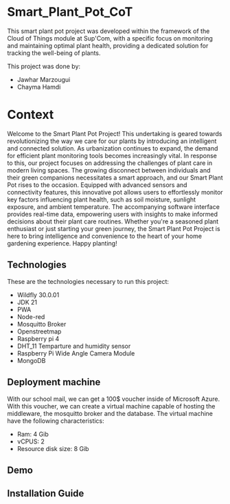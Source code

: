 # Smart_Plant_Pot_CoT

This smart plant pot project was developed within the framework of the Cloud of Things module at Sup'Com, with a specific focus on monitoring and maintaining optimal plant health, providing a dedicated solution for tracking the well-being of plants.

This project was done by:
- Jawhar Marzougui
- Chayma Hamdi

# Context
Welcome to the Smart Plant Pot Project! This undertaking is geared towards revolutionizing the way we care for our plants by introducing an intelligent and connected solution. As urbanization continues to expand, the demand for efficient plant monitoring tools becomes increasingly vital. In response to this, our project focuses on addressing the challenges of plant care in modern living spaces. The growing disconnect between individuals and their green companions necessitates a smart approach, and our Smart Plant Pot rises to the occasion. Equipped with advanced sensors and connectivity features, this innovative pot allows users to effortlessly monitor key factors influencing plant health, such as soil moisture, sunlight exposure, and ambient temperature. The accompanying software interface provides real-time data, empowering users with insights to make informed decisions about their plant care routines. Whether you're a seasoned plant enthusiast or just starting your green journey, the Smart Plant Pot Project is here to bring intelligence and convenience to the heart of your home gardening experience. Happy planting!

## Technologies

These are the technologies necessary to run this project:
- Wildfly 30.0.01
- JDK 21
- PWA
- Node-red
- Mosquitto Broker
- Openstreetmap
- Raspberry pi 4
- DHT_11 Temparture and humidity sensor
- Raspberry Pi Wide Angle Camera Module
- MongoDB

## Deployment machine

With our school mail, we can get a 100$ voucher inside of Microsoft Azure. With this voucher, we can create a virtual machine capable of hosting
the middleware, the mosquitto broker and the database. The virtual machine have the following characteristics:
- Ram: 4 Gib
- vCPUS: 2
- Resource disk size: 8 Gib

## Demo



## Installation Guide
